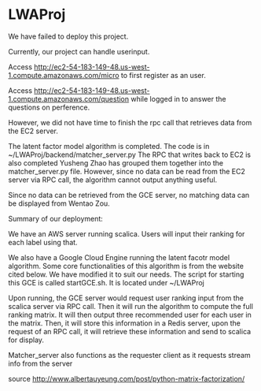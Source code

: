 # LWAProj
We have failed to deploy this project. 

Currently, our project can handle userinput. 

Access http://ec2-54-183-149-48.us-west-1.compute.amazonaws.com/micro to first register as an user.

Access http://ec2-54-183-149-48.us-west-1.compute.amazonaws.com/question while logged in to answer the questions on perference.

However, we did not have time to finish the rpc call that retrieves data from the EC2 server. 

The latent factor model algorithm is completed. The code is in ~/LWAProj/backend/matcher_server.py
The RPC that writes back to EC2 is also completed Yusheng Zhao has grouped them together into the matcher_server.py file. However, since no data can be read from the EC2 server via RPC call, the algorithm cannot output anything useful.

Since no data can be retrieved from the GCE server, no matching data can be displayed from Wentao Zou.

Summary of our deployment:

We have an AWS server running scalica. Users will input their ranking for each label using that.

We also have a Google Cloud Engine running the latent facotr model algorithm. Some core functionalities of this algorithm
is from the website cited below. We have modified it to suit our needs. The script for starting this GCE is called startGCE.sh. It is located under ~/LWAProj

Upon running, the GCE server would request user ranking input from the scalica server via RPC call. Then it will run the algorithm to compute the full ranking matrix. It will then output three recommended user for each user in the matrix. Then, it will store this information in a Redis server, upon the request of an RPC call, it will retrieve these information and send to scalica for display.

Matcher_server also functions as the requester client as it requests stream info from the server

source http://www.albertauyeung.com/post/python-matrix-factorization/ 

